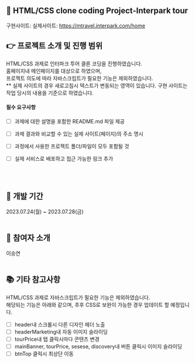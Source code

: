 ## :round_pushpin: HTML/CSS clone coding Project-Interpark tour
구현사이트: 
실제사이트: https://mtravel.interpark.com/home

## :point_right: 프로젝트 소개 및 진행 범위
HTML/CSS 과제로 인터파크 투어 클론 코딩을 진행하였습니다.<br>
홈페이지내 메인페이지를 대상으로 하였으며,<br>
프로젝트 의도에 따라 자바스크립트가 필요한 기능은 제외하였습니다.<br>
** 실제 사이트의 경우 새로고침시 텍스트가 변동되는 영역이 있습니다. 구현 사이트는 작업 당시의 내용을 기준으로 하였습니다.
<br>
#### 필수 요구사항
- [ ] 과제에 대한 설명을 포함한 README.md 파일 제공
- [ ] 과제 결과와 비교할 수 있는 실제 사이트(페이지)의 주소 명시
- [ ] 과정에서 사용한 프로젝트 폴더/파일이 모두 포함될 것
- [ ] 실제 서비스로 배포하고 접근 가능한 링크 추가


<br>
<br>

## :calendar: 개발 기간
2023.07.24(월) ~ 2023.07.28(금)
<br>
<br>

## :raising_hand: 참여자 소개
이승연
<br>
<br>

## :books: 기타 참고사항
HTML/CSS 과제로 자바스크립트가 필요한 기능은 제외하였습니다.<br>
해당되는 기능은 아래와 같으며, 추후 CSS로 보완이 가능한 경우 업데이트 할 예정입니다.<br>
- [ ] header내 스크롤시 다른 디자인 헤더 노출<br>
- [ ] headerMarketing내 자동 이미지 슬라이딩<br>
- [ ] tourPrice내 탭 클릭시마다 콘텐츠 변경<br>
- [ ] mainBanner, tourPrice, sesese, discovery내 버튼 클릭시 이미지 슬라이딩<br>
- [ ] btnTop 클릭시 최상단 이동<br>